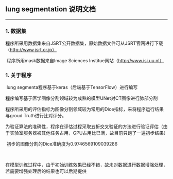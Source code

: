 ## lung segmentation 说明文档

------

### 1. 数据集

​	程序所采用数据集来自JSRT公开数据集，原始数据文件可从JSRT官网进行下载（http://www.jsrt.or.jp）

​	程序所用mask数据来自Image Sciences Institue网站（http://www.isi.uu.nl）

### 1. 关于程序

​	lung segmenta程序基于keras（后端基于TensorFlow）进行编写

​	程序编写基于医学图像分割领域较为成熟的模型UNet对CT图像进行肺部分割

​	程序所采用的评估指标为图像分割领域较为常用的Dice指标，来将程序运行结果与groud Truth进行比对评分。

​	为验证算法的准确性，程序在评估过程采取五折交叉验证的方法进行验证评估（由于实验室服务器被其他任务占用，GPU占用比已满，故目前只跑了一遍初步结果）

​	初步的图像分割的Dice准确度为0.9746569109039286

​	

​	在模型训练过程中，由于初始训练效果已经不错，故未对数据进行数据增强处理，若需要增强处理后的结果也可以后期提供



